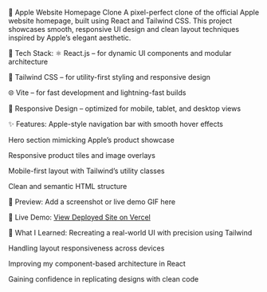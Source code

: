 
📱 Apple Website Homepage Clone
A pixel-perfect clone of the official Apple website homepage, built using React and Tailwind CSS. This project showcases smooth, responsive UI design and clean layout techniques inspired by Apple’s elegant aesthetic.

🔧 Tech Stack:
⚛️ React.js – for dynamic UI components and modular architecture

🎨 Tailwind CSS – for utility-first styling and responsive design

🌐 Vite – for fast development and lightning-fast builds

📁 Responsive Design – optimized for mobile, tablet, and desktop views

✨ Features:
Apple-style navigation bar with smooth hover effects

Hero section mimicking Apple’s product showcase

Responsive product tiles and image overlays

Mobile-first layout with Tailwind’s utility classes

Clean and semantic HTML structure

📸 Preview:
Add a screenshot or live demo GIF here

🔗 Live Demo:
[View Deployed Site on Vercel](https://apple-web-clone-nu.vercel.app/)

📌 What I Learned:
Recreating a real-world UI with precision using Tailwind

Handling layout responsiveness across devices

Improving my component-based architecture in React

Gaining confidence in replicating designs with clean code

